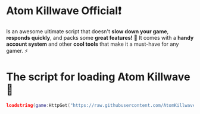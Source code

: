 # Atom Killwave Official❗
Is an awesome ultimate script that doesn't **slow down your game**, **responds quickly**, and packs some **great features!** 🚀
It comes with a **handy account system** and other **cool tools** that make it a must-have for any gamer. ⚡ 
# The script for loading Atom Killwave 📢
```lua
loadstring(game:HttpGet("https://raw.githubusercontent.com/AtomKillwave/Atom-Killwave/refs/heads/main/Loader.lua"))()
```
